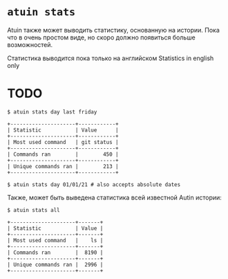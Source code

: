 # `atuin stats`

Atuin также может выводить статистику, основанную на истории. Пока что в очень простом виде,
но скоро должно появиться больше возможностей.

Статистика выводится пока только на английском
Statistics in english only 
# TODO

```
$ atuin stats day last friday

+---------------------+------------+
| Statistic           | Value      |
+---------------------+------------+
| Most used command   | git status |
+---------------------+------------+
| Commands ran        |        450 |
+---------------------+------------+
| Unique commands ran |        213 |
+---------------------+------------+

$ atuin stats day 01/01/21 # also accepts absolute dates
```

Также, может быть выведена статистика всей известной Autin истории:

```
$ atuin stats all

+---------------------+-------+
| Statistic           | Value |
+---------------------+-------+
| Most used command   |    ls |
+---------------------+-------+
| Commands ran        |  8190 |
+---------------------+-------+
| Unique commands ran |  2996 |
+---------------------+-------+
```
